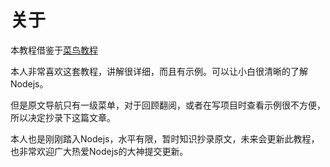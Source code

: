# 关于
本教程借鉴于[菜鸟教程](http://www.runoob.com/nodejs/nodejs-tutorial.html)

本人非常喜欢这套教程，讲解很详细，而且有示例。可以让小白很清晰的了解Nodejs。

但是原文导航只有一级菜单，对于回顾翻阅，或者在写项目时查看示例很不方便，所以决定抄录下这篇文章。

本人也是刚刚踏入Nodejs，水平有限，暂时知识抄录原文，未来会更新此教程，也非常欢迎广大热爱Nodejs的大神提交更新。